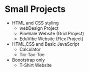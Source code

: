 # Small Projects
- HTML and CSS styling
  - webDesign Project
  - PineVale Website (Grid Project)
  - EduVibe Website (Flex Project)
- HTML,CSS and Basic JavaScript
  - Calculator
  - Tic-Tac-Toe
- Boootstrap only
  - T-Shirt Website
  
  
